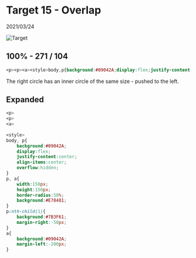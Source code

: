 # Target 15 - Overlap

2021/03/24

![Target](https://cssbattle.dev/targets/15.png)

## 100% - 271 / 104

```css
<p><p><a><style>body,p{background:#09042A;display:flex;justify-content:center;align-items:center;overflow:hidden}p,a{width:150px;height:150px;border-radius:50%;background:#E78481}p:nth-child(1){background:#7B3F61;margin-right:-50px}a{background:#09042A;margin-left:-200px
```

The right circle has an inner circle of the same size - pushed to the left.

## Expanded

```css
<p>
<p>
<a>
  
<style>
body, p{
    background:#09042A;
    display:flex;
    justify-content:center;
    align-items:center;
    overflow:hidden;
}
p, a{
    width:150px;
    height:150px;
    border-radius:50%;
    background:#E78481;
} 
p:nth-child(1){
    background:#7B3F61;
    margin-right:-50px;
}  
a{
    background:#09042A;
    margin-left:-200px;
}
```
